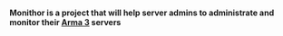 <h4>Monithor is a project that will help server admins to administrate and monitor their <a href="http://arma3.com/">Arma 3</a> servers</h4>


